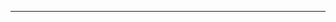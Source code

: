 <!--
CO_OP_TRANSLATOR_METADATA:
{
  "original_hash": "90ac762d40c6db51b8081cdb3e49e9db",
  "translation_date": "2025-08-28T21:11:02+00:00",
  "source_file": "README.md",
  "language_code": "no"
}
-->


---


